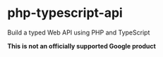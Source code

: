 # php-typescript-api
Build a typed Web API using PHP and TypeScript

**This is not an officially supported Google product**
